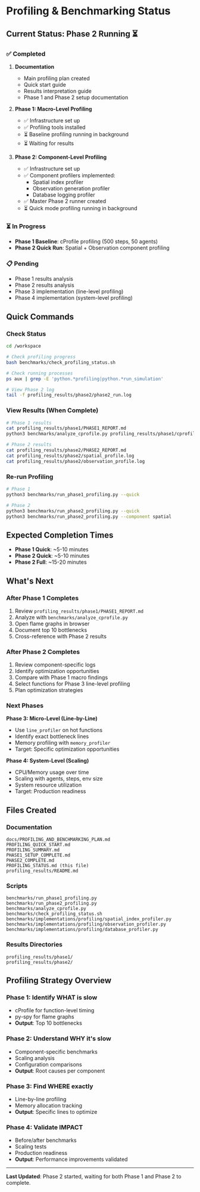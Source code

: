 # Profiling & Benchmarking Status

## Current Status: Phase 2 Running ⏳

### ✅ Completed

1. **Documentation**
   - Main profiling plan created
   - Quick start guide
   - Results interpretation guide
   - Phase 1 and Phase 2 setup documentation

2. **Phase 1: Macro-Level Profiling**
   - ✅ Infrastructure set up
   - ✅ Profiling tools installed
   - ⏳ Baseline profiling running in background
   - ⏳ Waiting for results

3. **Phase 2: Component-Level Profiling**
   - ✅ Infrastructure set up
   - ✅ Component profilers implemented:
     - Spatial index profiler
     - Observation generation profiler
     - Database logging profiler
   - ✅ Master Phase 2 runner created
   - ⏳ Quick mode profiling running in background

### ⏳ In Progress

- **Phase 1 Baseline**: cProfile profiling (500 steps, 50 agents)
- **Phase 2 Quick Run**: Spatial + Observation component profiling

### 📋 Pending

- Phase 1 results analysis
- Phase 2 results analysis
- Phase 3 implementation (line-level profiling)
- Phase 4 implementation (system-level profiling)

## Quick Commands

### Check Status

```bash
cd /workspace

# Check profiling progress
bash benchmarks/check_profiling_status.sh

# Check running processes
ps aux | grep -E 'python.*profiling|python.*run_simulation'

# View Phase 2 log
tail -f profiling_results/phase2/phase2_run.log
```

### View Results (When Complete)

```bash
# Phase 1 results
cat profiling_results/phase1/PHASE1_REPORT.md
python3 benchmarks/analyze_cprofile.py profiling_results/phase1/cprofile_baseline_small.prof

# Phase 2 results
cat profiling_results/phase2/PHASE2_REPORT.md
cat profiling_results/phase2/spatial_profile.log
cat profiling_results/phase2/observation_profile.log
```

### Re-run Profiling

```bash
# Phase 1
python3 benchmarks/run_phase1_profiling.py --quick

# Phase 2
python3 benchmarks/run_phase2_profiling.py --quick
python3 benchmarks/run_phase2_profiling.py --component spatial
```

## Expected Completion Times

- **Phase 1 Quick**: ~5-10 minutes
- **Phase 2 Quick**: ~5-10 minutes
- **Phase 2 Full**: ~15-20 minutes

## What's Next

### After Phase 1 Completes

1. Review `profiling_results/phase1/PHASE1_REPORT.md`
2. Analyze with `benchmarks/analyze_cprofile.py`
3. Open flame graphs in browser
4. Document top 10 bottlenecks
5. Cross-reference with Phase 2 results

### After Phase 2 Completes

1. Review component-specific logs
2. Identify optimization opportunities
3. Compare with Phase 1 macro findings
4. Select functions for Phase 3 line-level profiling
5. Plan optimization strategies

### Next Phases

**Phase 3: Micro-Level (Line-by-Line)**
- Use `line_profiler` on hot functions
- Identify exact bottleneck lines
- Memory profiling with `memory_profiler`
- Target: Specific optimization opportunities

**Phase 4: System-Level (Scaling)**
- CPU/Memory usage over time
- Scaling with agents, steps, env size
- System resource utilization
- Target: Production readiness

## Files Created

### Documentation
```
docs/PROFILING_AND_BENCHMARKING_PLAN.md
PROFILING_QUICK_START.md
PROFILING_SUMMARY.md
PHASE1_SETUP_COMPLETE.md
PHASE2_COMPLETE.md
PROFILING_STATUS.md (this file)
profiling_results/README.md
```

### Scripts
```
benchmarks/run_phase1_profiling.py
benchmarks/run_phase2_profiling.py
benchmarks/analyze_cprofile.py
benchmarks/check_profiling_status.sh
benchmarks/implementations/profiling/spatial_index_profiler.py
benchmarks/implementations/profiling/observation_profiler.py
benchmarks/implementations/profiling/database_profiler.py
```

### Results Directories
```
profiling_results/phase1/
profiling_results/phase2/
```

## Profiling Strategy Overview

### Phase 1: Identify WHAT is slow
- cProfile for function-level timing
- py-spy for flame graphs
- **Output**: Top 10 bottlenecks

### Phase 2: Understand WHY it's slow
- Component-specific benchmarks
- Scaling analysis
- Configuration comparisons
- **Output**: Root causes per component

### Phase 3: Find WHERE exactly
- Line-by-line profiling
- Memory allocation tracking
- **Output**: Specific lines to optimize

### Phase 4: Validate IMPACT
- Before/after benchmarks
- Scaling tests
- Production readiness
- **Output**: Performance improvements validated

---

**Last Updated**: Phase 2 started, waiting for both Phase 1 and Phase 2 to complete.
